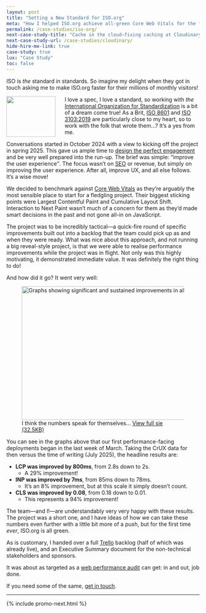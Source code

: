 ```yaml
---
layout: post
title: "Setting a New Standard for ISO.org"
meta: "How I helped ISO.org achieve all-green Core Web Vitals for the first time ever. LCP down 29%, CLS down 94%."
permalink: /case-studies/iso-org/
next-case-study-title: "Cache in the cloud—fixing caching at Cloudinary"
next-case-study-url: /case-studies/cloudinary/
hide-hire-me-link: true
case-study: true
lux: "Case Study"
toc: false
---
```


ISO is _the_ standard in standards. So imagine my delight when they got in touch
asking me to make ISO.org faster for their millions of monthly visitors!

<img src="{{ site.cloudinary  }}/img/content/case-studies/iso-org/iso-logo.png" alt="" width="128" height="106"
     class="u-outdent"
     style="float: left;
            margin-right: 24px;
            shape-outside: url({{ site.cloudinary  }}/img/content/case-studies/iso-org/iso-logo.png);">

I love a spec, I love a standard, so working with _the_ [International
Organization for Standardization](https://www.iso.org/) is a bit of a dream come
true! As a Brit, [ISO
8601](https://www.iso.org/iso-8601-date-and-time-format.html) and [ISO
3103:2019](https://www.iso.org/standard/73224.html) are particularly close to my
heart, so to work with the folk that wrote them…? It’s a yes from me.

Conversations started in October 2024 with a view to kicking off the project in
spring 2025. This gave us ample time to [design the perfect
engagement](/services/) and be very well prepared into the run-up. The brief was
simple: <q>improve the user experience</q>. The focus wasn’t on
[SEO](/2023/07/core-web-vitals-for-search-engine-optimisation/) or revenue, but
simply on improving the user experience. After all, improve UX, and all else
follows. It’s a wise move!

We decided to benchmark against [Core Web
Vitals](/workshops/core-web-vitals-on-ios/) as they’re arguably the most
sensible place to start for a fledgling project. Their biggest sticking points
were Largest Contentful Paint and Cumulative Layout Shift. Interaction to Next
Paint wasn’t much of a concern for them as they’d made smart decisions in the
past and not gone all-in on JavaScript.

The project was to be incredibly tactical—a quick-fire round of specific
improvements built out into a backlog that the team could pick up as and when
they were ready. What was nice about this approach, and not running a big
reveal-style project, is that we were able to realise performance improvements
while the project was in flight. Not only was this highly motivating, it
demonstrated immediate value. It was definitely the right thing to do!

And how did it go? It went very well:

<figure>
<img src="{{ site.cloudinary  }}/img/content/case-studies/iso-org/crux.png" alt="Graphs showing significant and sustained improvements in all three Core Web Vitals since the project started" width="1500" height="348" loading="lazy">
<figcaption>I think the numbers speak for themselves… <a href="{{ site.cloudinary  }}/img/content/case-studies/iso-org/crux.png">View full sie (32.5KB)</a></figcaption>
</figure>

You can see in the graphs above that our first performance-facing deployments
began in the last week of March. Taking the CrUX data for then versus the time
of writing (July 2025), the headline results are:

* **LCP was improved by 800ms**, from 2.8s down to 2s.
  * A 29% improvement!
* **INP was improved by 7ms**, from 85ms down to 78ms.
  * It’s an 8% improvement, but at this scale it simply doesn’t count.
* **CLS was improved by 0.08**, from 0.18 down to 0.01.
  * This represents a 94% improvement!

<!--
| Metric  | Before  | After | Δ%    |
|:--------|--------:|------:|------:|
| **LCP** | 2.8s    | 2.0s  | −29%  |
| **INP** | 85ms    | 78ms  | −8%   |
| **CLS** | 0.18    | 0.01  | −94%  |
-->

The team—and I!—are understandably very very happy with these results. The
project was a short one, and I have ideas of how we can take these numbers even
further with a little bit more of a push, but for the first time _ever_, ISO.org
is all green.

As is customary, I handed over a full [Trello](/2014/05/my-trello-workflow/)
backlog (half of which was already live), and an Executive Summary document for
the non-technical stakeholders and sponsors.

It was about as targeted as a [web performance audit](/performance-audits/) can
get: in and out, job done.

If you need some of the same, [get in touch](/contact/).

---

{% include promo-next.html %}
